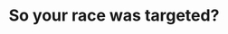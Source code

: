 ---
pid: CH563
title: So your race was targeted?
location_transcription: Center City
zipcode: '17111'
outside_phl: 'Harrisburg PA '
neighborhood: 
age: '18'
age_range: 13-19
instagram: 
image_file_name: CH_563.jpg
proposal_transcription: Center city like everything else ?? idk .. since limit opportunity,
  career choices, life to our area and neglect other areas (personal desires)
topic: Race Ethnicity
topic_summary: '0'
type: Other No Form
keywords_other: 
credit: Aly Darwish
image_labels: |-
  The Race Card
  -The New World -People of color
twitter: 
facebook: 
permalink: "/monuments/ch563/"
layout: item-page
---